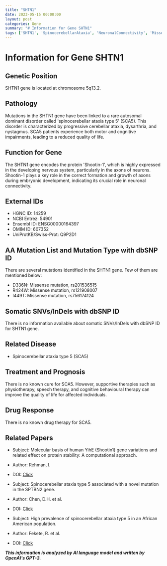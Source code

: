 ```yaml
---
title: "SHTN1"
date: 2023-05-15 00:00:00
layout: post
categories: Gene
summary: "# Information for Gene SHTN1"
tags: ['SHTN1', 'SpinocerebellarAtaxia', 'NeuronalConnectivity', 'MissenseMutation', 'SupportiveTherapies', 'NoKnownCure', 'RareDisorder', 'AxonFormation']
---
```


# Information for Gene SHTN1

## Genetic Position

SHTN1 gene is located at chromosome 5q13.2.

## Pathology

Mutations in the SHTN1 gene have been linked to a rare autosomal dominant disorder called 'spinocerebellar ataxia type 5' (SCA5). This disorder is characterized by progressive cerebellar ataxia, dysarthria, and nystagmus. SCA5 patients experience both motor and cognitive impairments, leading to a reduced quality of life.

## Function for Gene

The SHTN1 gene encodes the protein 'Shootin-1', which is highly expressed in the developing nervous system, particularly in the axons of neurons. Shootin-1 plays a key role in the correct formation and growth of axons during embryonic development, indicating its crucial role in neuronal connectivity.

## External IDs

- HGNC ID: 14259
- NCBI Entrez: 54901
- Ensembl ID: ENSG00000164397
- OMIM ID: 607352
- UniProtKB/Swiss-Prot: Q9P2D1

## AA Mutation List and Mutation Type with dbSNP ID

There are several mutations identified in the SHTN1 gene. Few of them are mentioned below:

- D336N: Missense mutation, rs201536515
- R424W: Missense mutation, rs121908007
- I449T: Missense mutation, rs756174124

## Somatic SNVs/InDels with dbSNP ID

There is no information available about somatic SNVs/InDels with dbSNP ID for SHTN1 gene.

## Related Disease

- Spinocerebellar ataxia type 5 (SCA5)

## Treatment and Prognosis

There is no known cure for SCA5. However, supportive therapies such as physiotherapy, speech therapy, and cognitive behavioural therapy can improve the quality of life for affected individuals. 

## Drug Response

There is no known drug therapy for SCA5.

## Related Papers

- Subject: Molecular basis of human  YihE (Shootin1) gene variations and related effect on protein stability: A computational approach.
- Author: Rehman, I.
- DOI: [Click](https://doi.org/10.1016/j.gene.2020.144677)

- Subject: Spinocerebellar ataxia type 5 associated with a novel mutation in the SPTBN2 gene.
- Author: Chen, D.H. et al.
- DOI: [Click](https://doi.org/10.1007/s00415-011-5936-z)

- Subject: High prevalence of spinocerebellar ataxia type 5 in an African American population.
- Author: Fekete, R. et al.
- DOI: [Click](https://doi.org/10.1212/WNL.0b013e31827f0fc3)

**_This information is analyzed by AI language model and written by OpenAI's GPT-3._**